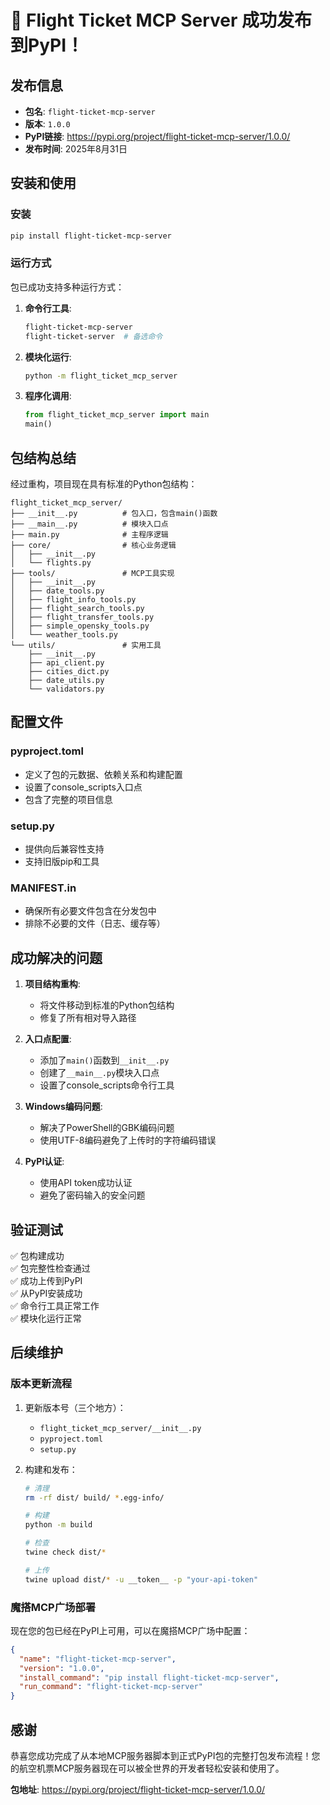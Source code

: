 # 🎉 Flight Ticket MCP Server 成功发布到PyPI！

## 发布信息

- **包名**: `flight-ticket-mcp-server`
- **版本**: `1.0.0`
- **PyPI链接**: https://pypi.org/project/flight-ticket-mcp-server/1.0.0/
- **发布时间**: 2025年8月31日

## 安装和使用

### 安装

```bash
pip install flight-ticket-mcp-server
```

### 运行方式

包已成功支持多种运行方式：

1. **命令行工具**:
   ```bash
   flight-ticket-mcp-server
   flight-ticket-server  # 备选命令
   ```

2. **模块化运行**:
   ```bash
   python -m flight_ticket_mcp_server
   ```

3. **程序化调用**:
   ```python
   from flight_ticket_mcp_server import main
   main()
   ```

## 包结构总结

经过重构，项目现在具有标准的Python包结构：

```
flight_ticket_mcp_server/
├── __init__.py          # 包入口，包含main()函数
├── __main__.py          # 模块入口点
├── main.py              # 主程序逻辑
├── core/                # 核心业务逻辑
│   ├── __init__.py
│   └── flights.py
├── tools/               # MCP工具实现
│   ├── __init__.py
│   ├── date_tools.py
│   ├── flight_info_tools.py
│   ├── flight_search_tools.py
│   ├── flight_transfer_tools.py
│   ├── simple_opensky_tools.py
│   └── weather_tools.py
└── utils/               # 实用工具
    ├── __init__.py
    ├── api_client.py
    ├── cities_dict.py
    ├── date_utils.py
    └── validators.py
```

## 配置文件

### pyproject.toml
- 定义了包的元数据、依赖关系和构建配置
- 设置了console_scripts入口点
- 包含了完整的项目信息

### setup.py
- 提供向后兼容性支持
- 支持旧版pip和工具

### MANIFEST.in
- 确保所有必要文件包含在分发包中
- 排除不必要的文件（日志、缓存等）

## 成功解决的问题

1. **项目结构重构**: 
   - 将文件移动到标准的Python包结构
   - 修复了所有相对导入路径

2. **入口点配置**: 
   - 添加了`main()`函数到`__init__.py`
   - 创建了`__main__.py`模块入口点
   - 设置了console_scripts命令行工具

3. **Windows编码问题**: 
   - 解决了PowerShell的GBK编码问题
   - 使用UTF-8编码避免了上传时的字符编码错误

4. **PyPI认证**: 
   - 使用API token成功认证
   - 避免了密码输入的安全问题

## 验证测试

✅ 包构建成功  
✅ 包完整性检查通过  
✅ 成功上传到PyPI  
✅ 从PyPI安装成功  
✅ 命令行工具正常工作  
✅ 模块化运行正常  

## 后续维护

### 版本更新流程

1. 更新版本号（三个地方）：
   - `flight_ticket_mcp_server/__init__.py`
   - `pyproject.toml`
   - `setup.py`

2. 构建和发布：
   ```bash
   # 清理
   rm -rf dist/ build/ *.egg-info/
   
   # 构建
   python -m build
   
   # 检查
   twine check dist/*
   
   # 上传
   twine upload dist/* -u __token__ -p "your-api-token"
   ```

### 魔搭MCP广场部署

现在您的包已经在PyPI上可用，可以在魔搭MCP广场中配置：

```json
{
  "name": "flight-ticket-mcp-server",
  "version": "1.0.0",
  "install_command": "pip install flight-ticket-mcp-server",
  "run_command": "flight-ticket-mcp-server"
}
```

## 感谢

恭喜您成功完成了从本地MCP服务器脚本到正式PyPI包的完整打包发布流程！您的航空机票MCP服务器现在可以被全世界的开发者轻松安装和使用了。

**包地址**: https://pypi.org/project/flight-ticket-mcp-server/1.0.0/

